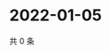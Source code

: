 # 2022-01-05

共 0 条

<!-- BEGIN WEIBO -->
<!-- 最后更新时间 Wed Jan 05 2022 18:13:16 GMT+0800 (China Standard Time) -->

<!-- END WEIBO -->
